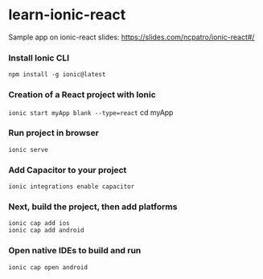 # learn-ionic-react
Sample app on ionic-react slides: https://slides.com/ncpatro/ionic-react#/

### Install Ionic CLI
```npm install -g ionic@latest```


### Creation of a React project with Ionic
```ionic start myApp blank --type=react```
cd myApp


### Run project in browser
```ionic serve```


### Add Capacitor to your project
```ionic integrations enable capacitor```


### Next, build the project, then add platforms
``` ionic build
ionic cap add ios
ionic cap add android 
```


### Open native IDEs to build and run
``` ionic cap open ios
ionic cap open android 
```
